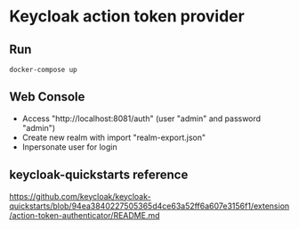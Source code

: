 # Keycloak action token provider

## Run
```
docker-compose up
```

## Web Console

 * Access "http://localhost:8081/auth" (user "admin" and password "admin")
 * Create new realm with import "realm-export.json"
 * Inpersonate user for login

## keycloak-quickstarts reference
https://github.com/keycloak/keycloak-quickstarts/blob/94ea3840227505365d4ce63a52ff6a607e3156f1/extension/action-token-authenticator/README.md

